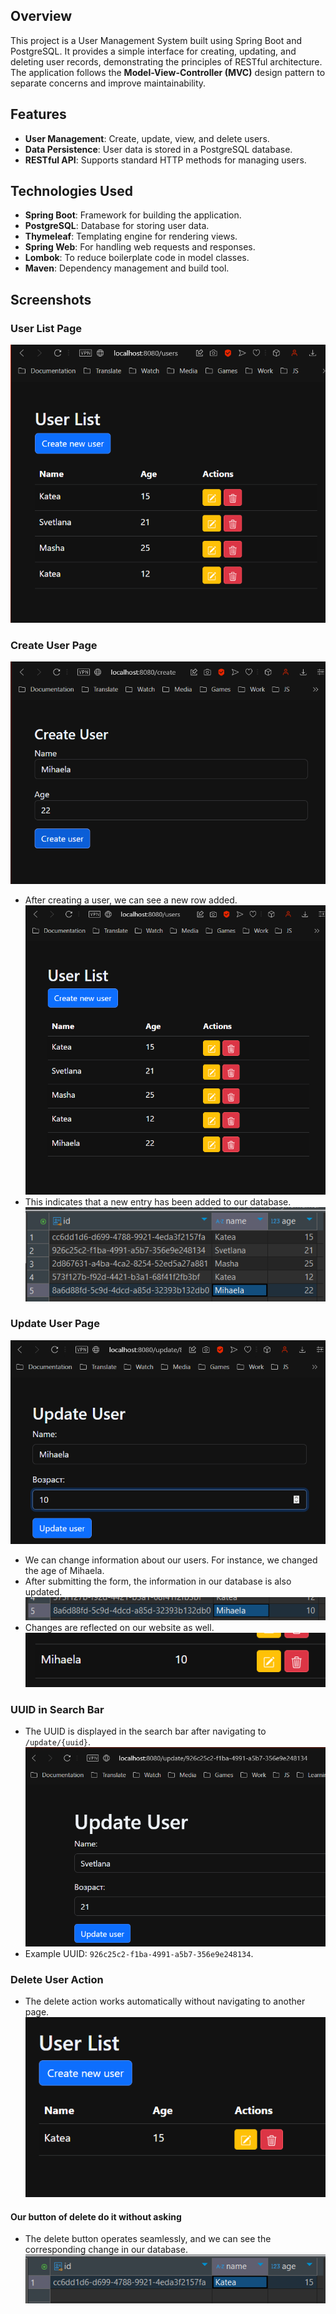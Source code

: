 ## Overview
This project is a User Management System built using Spring Boot and PostgreSQL. It provides a simple interface for creating, updating, and deleting user records, demonstrating the principles of RESTful architecture. The application follows the **Model-View-Controller (MVC)** design pattern to separate concerns and improve maintainability.

## Features
- **User Management**: Create, update, view, and delete users.
- **Data Persistence**: User data is stored in a PostgreSQL database.
- **RESTful API**: Supports standard HTTP methods for managing users.

## Technologies Used
- **Spring Boot**: Framework for building the application.
- **PostgreSQL**: Database for storing user data.
- **Thymeleaf**: Templating engine for rendering views.
- **Spring Web**: For handling web requests and responses.
- **Lombok**: To reduce boilerplate code in model classes.
- **Maven**: Dependency management and build tool.

## Screenshots

### User List Page
![img.png](imgs/img.png)

### Create User Page
![img_1.png](imgs/img_1.png)
- After creating a user, we can see a new row added.
![img_2.png](imgs/img_2.png)
- This indicates that a new entry has been added to our database.
![img_3.png](imgs/img_3.png)

### Update User Page
![img_4.png](imgs/img_4.png)
- We can change information about our users. For instance, we changed the age of Mihaela.
- After submitting the form, the information in our database is also updated.
![img_6.png](imgs/img_6.png)
- Changes are reflected on our website as well.
![img_7.png](imgs/img_7.png)

### UUID in Search Bar
- The UUID is displayed in the search bar after navigating to `/update/{uuid}`.
![img_8.png](imgs/img_8.png)
- Example UUID: `926c25c2-f1ba-4991-a5b7-356e9e248134`.

### Delete User Action
- The delete action works automatically without navigating to another page.
![img_9.png](imgs/img_9.png)
#### Our button of delete do it without asking
- The delete button operates seamlessly, and we can see the corresponding change in our database.
![img_10.png](imgs/img_10.png)






